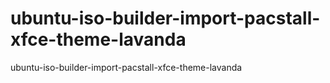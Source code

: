 # ubuntu-iso-builder-import-pacstall-xfce-theme-lavanda
ubuntu-iso-builder-import-pacstall-xfce-theme-lavanda
